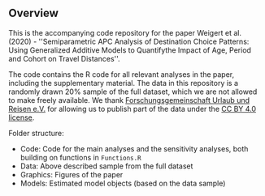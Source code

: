 Overview
------------

This is the accompanying code repository for the paper Weigert et al. (2020) - ''Semiparametric APC Analysis of Destination Choice Patterns: Using Generalized Additive Models to Quantifythe Impact of Age, Period and Cohort on Travel Distances''.

The code contains the R code for all relevant analyses in the paper, including the supplementary material.
The data in this repository is a randomly drawn 20% sample of the full dataset, which we are not allowed to make freely available.
We thank [Forschungsgemeinschaft Urlaub und Reisen e.V.](https://reiseanalyse.de/home/) for allowing us to publish part of the data
under the [CC BY 4.0 license](https://creativecommons.org/licenses/by/4.0/).


Folder structure:

- Code: Code for the main analyses and the sensitivity analyses, both building on functions in `Functions.R`
- Data: Above described sample from the full dataset
- Graphics: Figures of the paper
- Models: Estimated model objects (based on the data sample)



